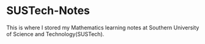 # SUSTech-Notes
This is where I stored my Mathematics learning notes at Southern University of Science and Technology(SUSTech).
